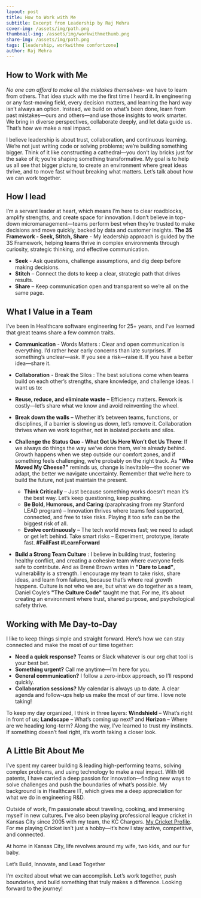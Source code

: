 ```yaml
---
layout: post
title: How to Work with Me
subtitle: Excerpt from Leadership by Raj Mehra
cover-img: /assets/img/path.png
thumbnail-img: /assets/img/workwithmethumb.png
share-img: /assets/img/path.png
tags: [leadership, workwithme comfortzone]
author: Raj Mehra
---
```


## How to Work with Me
*No one can afford to make all the mistakes themselves*- we have to learn from others. That idea stuck with me the first time I heard it. In engineering or any fast-moving field, every decision matters, and learning the hard way isn’t always an option. Instead, we build on what’s been done, learn from past mistakes—ours and others—and use those insights to work smarter. We bring in diverse perspectives, collaborate deeply, and let data guide us. That’s how we make a real impact.

I believe leadership is about trust, collaboration, and continuous learning. We’re not just writing code or solving
problems; we’re building something bigger. Think of it like constructing a cathedral—you don’t lay bricks just for the sake of it; you’re shaping something transformative. My goal is to help us all see that bigger picture, to create an environment where great ideas thrive, and to move fast without breaking what matters.
Let’s talk about how we can work together.

## How I lead
I’m a servant leader at heart, which means I’m here to clear roadblocks, amplify strengths, and create space for innovation. I don’t believe in top-down micromanagement—teams perform best when they’re trusted to make decisions and move quickly, backed by data and customer insights.
**The 3S Framework - Seek, Stitch, Share** - My leadership approach is guided by the 3S Framework, helping teams
thrive in complex environments through curiosity, strategic thinking, and effective communication.
* **Seek** - Ask questions, challenge assumptions, and dig deep before making decisions.
* **Stitch** – Connect the dots to keep a clear, strategic path that drives results.
* **Share**  – Keep communication open and transparent so we’re all on the same page.

## What I Value in a Team
I’ve been in Healthcare software engineering for 25+ years, and I’ve learned that great teams share a few common traits.
* **Communication** - Words Matters : Clear and open communication is everything. I’d rather hear early concerns than late surprises. If something’s unclear—ask. If you see a risk—raise it. If you have a better idea—share it.
* **Collaboration** - Break the Silos : The best solutions come when teams build on each other’s strengths, share knowledge, and challenge ideas. I want us to:
* **Reuse, reduce, and eliminate waste** – Efficiency matters. Rework is costly—let’s share what we know and avoid reinventing the wheel.
* **Break down the walls** – Whether it’s between teams, functions, or disciplines, if a barrier is slowing us down, let’s remove it. Collaboration thrives when we work together, not in isolated pockets and silos.
 * **Challenge the Status Quo - What Got Us Here Won’t Get Us There**: If we always do things the way we’ve done them, we’re already behind. Growth happens when we step outside our comfort zones, and if something feels challenging, we’re probably on the right track. As **"Who Moved My Cheese?"** reminds us, change is inevitable—the sooner we adapt, the better we navigate uncertainty. Remember that we’re here to build the future, not just maintain the present.

   * **Think Critically** – Just because something works doesn’t mean it’s the best way. Let’s keep questioning, keep pushing.
   * **Be Bold, Humorous, and Caring** (paraphrasing from my Stanford LEAD program) – Innovation thrives where teams feel supported, connected, and free to take risks. Playing it too safe can be the biggest risk of all.
   * **Evolve continuously** – The tech world moves fast; we need to adapt or get left behind. Take smart risks – Experiment, prototype, iterate fast. 
   **#FailFast #LearnForward**
 * **Build a Strong Team Culture**  : I believe in building trust, fostering healthy conflict, and creating a cohesive
team where everyone feels safe to contribute. And as Brené Brown writes in **"Dare to Lead"**, vulnerability is a strength. I encourage my team to take risks, share ideas, and learn from failures, because that’s where real growth happens. Culture is not who we are, but what we do together as a team, Daniel Coyle’s **"The Culture Code"** taught me that. For me, it’s about creating an environment where trust, shared purpose, and psychological safety thrive.

## Working with Me Day-to-Day
I like to keep things simple and straight forward. Here’s how we can stay connected and make the most of our time together:
* **Need a quick response?** Teams or Slack whatever is our org chat tool is your best bet.
* **Something urgent?** Call me anytime—I’m here for you.
* **General communication?** I follow a zero-inbox approach, so I’ll respond quickly.
* **Collaboration sessions?** My calendar is always up to date. A clear agenda and follow-ups help us make the most of our time. I love note taking!

To keep my day organized, I think in three layers: **Windshield** – What’s right in front of us; **Landscape** – What’s coming up next? and **Horizon** – Where are we heading long-term? Along the way, I’ve learned to trust my instincts.
If something doesn’t feel right, it’s worth taking a closer look.

## A Little Bit About Me
I’ve spent my career building & leading high-performing teams, solving complex problems, and using technology to make a real impact. With ti6 patents, I have carried a deep passion for innovation—finding new ways to solve challenges and push the boundaries of what’s possible. My background is in Healthcare IT, which gives me a deep appreciation for what we do in engineering R&D.

Outside of work, I’m passionate about traveling, cooking, and immersing myself in new cultures. I’ve also been playing professional league cricket in Kansas City since 2005 with my team, the KC Chargers. [My Cricket Profile](https://cricclubs.com/mwcl/viewPlayer.do?playerId=479130&clubId=93).
For me playing Cricket isn’t just a hobby—it’s how I stay active, competitive, and connected.

At home in Kansas City, life revolves around my wife, two kids, and our fur baby. 

Let’s Build, Innovate, and Lead Together

I’m excited about what we can accomplish. Let’s work together, push boundaries, and build something that truly makes a difference. Looking forward to the journey!